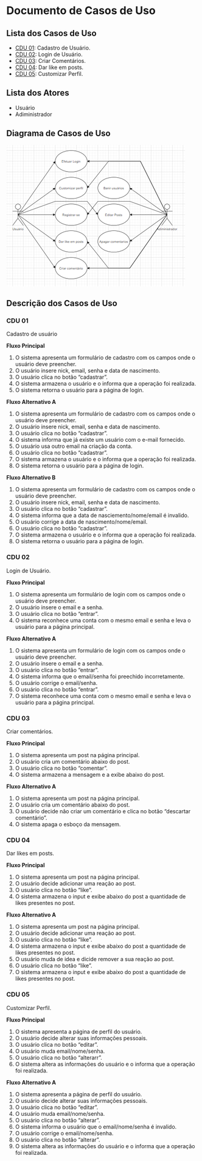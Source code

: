 # Documento de Casos de Uso

## Lista dos Casos de Uso

 - [CDU 01](#CDU-01): Cadastro de Usuário.
 - [CDU 02](#CDU-02): Login de Usuário.
 - [CDU 03](#CDU-03): Criar Comentários.
 - [CDU 04](#CDU-04): Dar like em posts.
 - [CDU 05](#CDU-05): Customizar Perfil.


## Lista dos Atores

 - Usuário
 - Adiministrador

## Diagrama de Casos de Uso

![Diagrama de Casos de Uso](PNGs/diagramaCU1.png)

## Descrição dos Casos de Uso

### CDU 01

Cadastro de usuário

**Fluxo Principal**

1. O sistema apresenta um formulário de cadastro com os campos onde o usuário deve preencher.
2. O usuário insere nick, email, senha e data de nascimento.
3. O usuário clica no botão “cadastrar”.
4. O sistema armazena o usuário e o informa que a operação foi realizada.
5. O sistema retorna o usuário para a página de login.

**Fluxo Alternativo A**

1. O sistema apresenta um formulário de cadastro com os campos onde o usuário deve preencher.
2. O usuário insere nick, email, senha e data de nascimento.
3. O usuário clica no botão “cadastrar”.
4. O sistema informa que já existe um usuário com o e-mail fornecido.
5. O usuário usa outro email na criação da conta.
6. O usuário clica no botão “cadastrar”.
7. O sistema armazena o usuário e o informa que a operação foi realizada.
8. O sistema retorna o usuário para a página de login.

**Fluxo Alternativo B**

1. O sistema apresenta um formulário de cadastro com os campos onde o usuário deve preencher.
2. O usuário insere nick, email, senha e data de nascimento.
3. O usuário clica no botão “cadastrar”.
4. O sistema informa que a data de nasciemento/nome/email é invalido.
5. O usuário corrige a data de nascimento/nome/email.
6. O usuário clica no botão “cadastrar”.
7. O sistema armazena o usuário e o informa que a operação foi realizada.
8. O sistema retorna o usuário para a página de login.

### CDU 02

Login de Usuário.

**Fluxo Principal**

1. O sistema apresenta um formulário de login com os campos onde o usuário deve preencher.
2. O usuário insere o email e a senha.
3. O usuário clica no botão “entrar”.
4. O sistema reconhece uma conta com o mesmo email e senha e leva o usuário para a página principal.

**Fluxo Alternativo A**

1. O sistema apresenta um formulário de login com os campos onde o usuário deve preencher.
2. O usuário insere o email e a senha.
3. O usuário clica no botão “entrar”.
4. O sistema informa que o email/senha foi preechido incorretamente.
5. O usuário corrige o email/senha.
6. O usuário clica no botão “entrar”.
7. O sistema reconhece uma conta com o mesmo email e senha e leva o usuário para a página principal.

### CDU 03

Criar comentários.

**Fluxo Principal**

1. O sistema apresenta um post na página principal.
2. O usuário cria um comentário abaixo do post.
3. O usuário clica no botão “comentar”.
4. O sistema armazena a mensagem e a exibe abaixo do post.

**Fluxo Alternativo A**

1. O sistema apresenta um post na página principal.
2. O usuário cria um comentário abaixo do post.
3. O usuário decide não criar um comentário e clica no botão “descartar comentário”.
4. O sistema apaga o esboço da mensagem.

### CDU 04

Dar likes em posts.

**Fluxo Principal**

1. O sistema apresenta um post na página principal.
2. O usuário decide adicionar uma reação ao post.
3. O usuário clica no botão “like”.
4. O sistema armazena o input e exibe abaixo do post a quantidade de likes presentes no post.

**Fluxo Alternativo A**

1. O sistema apresenta um post na página principal.
2. O usuário decide adicionar uma reação ao post.
3. O usuário clica no botão “like”.
4. O sistema armazena o input e exibe abaixo do post a quantidade de likes presentes no post.
5. O usuário muda de idea e dicide remover a sua reação ao post.
6. O usuário clica no botão “like”.
7. O sistema armazena o input e exibe abaixo do post a quantidade de likes presentes no post.

### CDU 05

Customizar Perfil.

**Fluxo Principal**

1. O sistema apresenta a página de perfil do usuário.
2. O usuário decide alterar suas informações pessoais.
3. O usuário clica no botão “editar”.
4. O usuário muda email/nome/senha.
5. O usuário clica no botão “alterarr”.
6. O sistema altera as informações do usuário e o informa que a operação foi realizada.

**Fluxo Alternativo A**

1. O sistema apresenta a página de perfil do usuário.
2. O usuário decide alterar suas informações pessoais.
3. O usuário clica no botão “editar”.
4. O usuário muda email/nome/senha.
5. O usuário clica no botão “alterar”.
6. O sistema informa o usuário que o email/nome/senha é invalido.
7. O usuário corrige o email/nome/senha.
8. O usuário clica no botão “alterar”.
9. O sistema altera as informações do usuário e o informa que a operação foi realizada.
